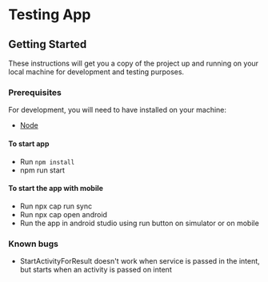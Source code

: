 # Testing App
## Getting Started

These instructions will get you a copy of the project up and running on your
local machine for development and testing purposes.

### Prerequisites

For development, you will need to have installed on your machine:

- [Node](https://nodejs.org)

#### To start app

- Run `npm install`
-  npm run start

#### To start the app with mobile

- Run npx cap run sync
- Run npx cap open android
- Run the app in android studio using run button on simulator or on mobile
 
### Known bugs

- StartActivityForResult doesn't work when service is passed in the intent, but starts when an activity is passed on intent
